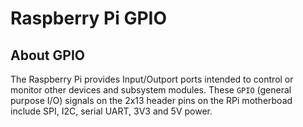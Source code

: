 # Raspberry Pi GPIO 

## About GPIO
The Raspberry Pi provides Input/Outport ports 
intended to control or monitor other devices and 
subsystem modules. These `GPIO` (general purpose I/O) 
signals on the 2x13 header pins on the RPi motherboad  
include SPI, I2C, serial UART, 3V3 and 5V power.


